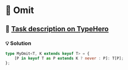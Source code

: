 # 📝 Omit

## 🔗 [Task description on TypeHero](https://typehero.dev/challenge/omit)

### 💡 Solution

```typescript
type MyOmit<T, K extends keyof T> = {
	[P in keyof T as P extends K ? never : P]: T[P];
};
```
